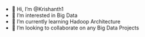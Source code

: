 - 👋 Hi, I’m @Krishanth1
- 👀 I’m interested in Big Data
- 🌱 I’m currently learning Hadoop Architecture
- 💞️ I’m looking to collaborate on any Big Data Projects
